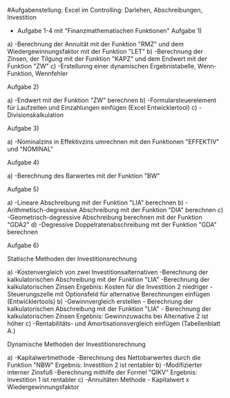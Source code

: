 #Aufgabenstellung: Excel im Controlling: Darlehen, Abschreibungen, Investition

- Aufgabe 1-4 mit "Finanzmathematischen Funktionen"
Aufgabe 1) 


a)   -Berechnung der Annuität mit der Funktion "RMZ" und dem
      Wiedergewinnungsfaktor mit der Funktion "LET"
b)   -Berechnung der Zinsen, der Tilgung mit der Funktion "KAPZ" und dem Endwert mit der Funktion "ZW"
c)   -Erstellunng einer dynamischen Ergebnistabelle, Wenn-Funktion, Wennfehler

Aufgabe 2) 


a) -Endwert mit der Funktion "ZW" berechnen
b) -Formularsteuerelement für Laufzeiten und Einzahlungen einfügen (Excel Entwicklertool)
c) -Divisionskalkulation


Aufgabe 3)

a) -Nominalzins in Effektivzins umrechnen mit den Funktionen
    "EFFEKTIV" und "NOMINAL"
     
     
Aufgabe 4) 

a) -Berechnung des Barwertes mit der Funktion "BW"


Aufgabe 5)

a) -Lineare Abschreibung mit der Funktion "LIA" berechnen
b) -Arithmetisch-degressive Abschreibung mit der Funktion "DIA" berechnen
c) -Geometrisch-degressive Abschreibung berechnen mit der Funktion "GDA2"
d) -Degressive Doppelratenabschreibung mit der Funktion "GDA" berechnen

Aufgabe 6)

Statische Methoden der Investitionsrechnung

a) -Kostenvergleich von zwei Investitionsalternativen
    -Berechnung der kalkulatorischen Abschreibung mit der Funktion "LIA"
    -Berechnung der kalkulatorischen Zinsen
    Ergebnis: Kosten für die Investition 2 niedriger
    -Steuerungszelle mit Optionsfeld für alternative Berechnungen einfügen
    (Entwicklertools)
b) -Gewinnvergleich erstellen
    - Berechnung der kalkulatorischen Abschreibung mit der Funktion "LIA"
    - Berechnung der kalkulatorischen Zinsen
    Ergebnis: Gewinnzuwachs bei Alternative 2 ist höher
c) -Rentabilitäts- und Amortisationsvergleich einfügen (Tabellenblatt A.)

Dynamische Methoden der Investitionsrechnung

a) -Kapitalwertmethode 
    -Berechnung des Nettobarwertes durch die Funktion "NBW"
    Ergebnis: Investition 2 ist rentabler
b) -Modifizierter interner Zinsfuß
    -Berechnung mithilfe der Formel "QIKV"
    Ergebnis: Investition 1 ist rentabler
c) -Annuitäten Methode
    - Kapitalwert x Wiedergewinnungsfaktor
    
